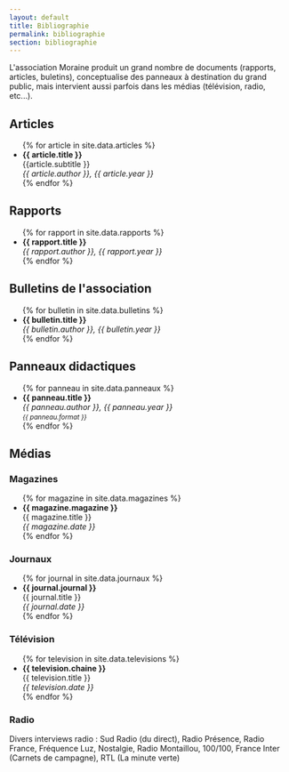 ```yaml
---
layout: default
title: Bibliographie
permalink: bibliographie
section: bibliographie
---
```


L'association Moraine produit un grand nombre de documents (rapports, articles, buletins), conceptualise des panneaux à destination du grand public, mais intervient aussi parfois dans les médias (télévision, radio, etc...).


## Articles

<ul>
    {% for article in site.data.articles %}
    <li>
        <b>
        {{ article.title }}
        </b>
        <br>
        {{article.subtitle }}
        <br>
        <em>
        {{ article.author }}, {{ article.year }}
        </em>
    </li>
    {% endfor %}
</ul>

## Rapports

<ul>
    {% for rapport in site.data.rapports %}
    <li>
        <b>
        {{ rapport.title }}
        </b>
        <br>
        <em>
        {{ rapport.author }}, {{ rapport.year }}
        </em>
    </li>
    {% endfor %}
</ul>

## Bulletins de l'association

<ul>
    {% for bulletin in site.data.bulletins %}
    <li>
        <b>
        {{ bulletin.title }}
        </b>
        <br>
        <em>
        {{ bulletin.author }}, {{ bulletin.year }}
        </em>
    </li>
    {% endfor %}
</ul>

## Panneaux didactiques

<ul>
    {% for panneau in site.data.panneaux %}
    <li>
        <b>
        {{ panneau.title }}
        </b>
        <br>
        <em>
        {{ panneau.author }}, {{ panneau.year }}
        <br>
        <small class="text-muted">{{ panneau.format }}</small>
        </em>
    </li>
    {% endfor %}
</ul>

## Médias

### Magazines
<ul>
    {% for magazine in site.data.magazines %}
    <li>
        <b>
        {{ magazine.magazine }}
        </b>
        <br>
        {{ magazine.title }}
        <br>
        <em>
        {{ magazine.date }}
        </em>
    </li>
    {% endfor %}
</ul>

### Journaux

<ul>
    {% for journal in site.data.journaux %}
    <li>
        <b>
        {{ journal.journal }}
        </b>
        <br>
        {{ journal.title }}
        <br>
        <em>
        {{ journal.date }}
        </em>
    </li>
    {% endfor %}
</ul>

### Télévision

<ul>
    {% for television in site.data.televisions %}
    <li>
        <b>
        {{ television.chaine }}
        </b>
        <br>
        {{ television.title }}
        <br>
        <em>
        {{ television.date }}
        </em>
    </li>
    {% endfor %}
</ul>

### Radio

Divers interviews radio : Sud Radio (du direct), Radio Présence, Radio France, Fréquence Luz, Nostalgie, Radio Montaillou, 100/100, France Inter (Carnets de campagne), RTL (La minute verte)
